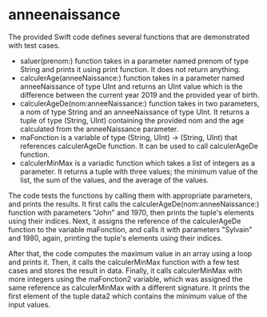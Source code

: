 # anneenaissance

The provided Swift code defines several functions that are demonstrated with test cases.

- saluer(prenom:) function takes in a parameter named prenom of type String and prints it using print function. It does not return anything.
- calculerAge(anneeNaissance:) function takes in a parameter named anneeNaissance of type UInt and returns an UInt value which is the difference between the current year 2019 and the provided year of birth.
- calculerAgeDe(nom:anneeNaissance:) function takes in two parameters, a nom of type String and an anneeNaissance of type UInt. It returns a tuple of type (String, UInt) containing the provided nom and the age calculated from the anneeNaissance parameter.
- maFonction is a variable of type (String, UInt) -> (String, UInt) that references calculerAgeDe function. It can be used to call calculerAgeDe function.
- calculerMinMax is a variadic function which takes a list of integers as a parameter. It returns a tuple with three values; the minimum value of the list, the sum of the values, and the average of the values.

The code tests the functions by calling them with appropriate parameters, and prints the results. It first calls the calculerAgeDe(nom:anneeNaissance:) function with parameters "John" and 1970, then prints the tuple's elements using their indices. Next, it assigns the reference of the calculerAgeDe function to the variable maFonction, and calls it with parameters "Sylvain" and 1980, again, printing the tuple's elements using their indices.

After that, the code computes the maximum value in an array using a loop and prints it. Then, it calls the calculerMinMax function with a few test cases and stores the result in data. Finally, it calls calculerMinMax with more integers using the maFonction2 variable, which was assigned the same reference as calculerMinMax with a different signature. It prints the first element of the tuple data2 which contains the minimum value of the input values.
